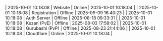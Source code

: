 | 2025-10-01 10:18:08 | Website | Online | 2025-10-01 10:18:04 |
| 2025-10-01 10:18:08 | Registration | Offline | 2025-09-09 16:40:23 |
| 2025-10-01 10:18:08 | Auth Server | Offline | 2025-08-18 09:33:31 |
| 2025-10-01 10:18:08 | Kezan (PvE) | Offline | 2025-08-03 17:58:02 |
| 2025-10-01 10:18:08 | Gurubashi (PvP) | Offline | 2025-08-23 21:44:06 |
| 2025-10-01 10:18:08 | Cloudflare | Online | 2025-10-01 10:18:04 |
